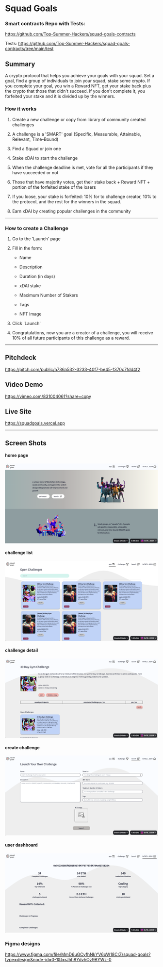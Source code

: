 # Squad Goals


### Smart contracts Repo with Tests:
https://github.com/Top-Summer-Hackers/squad-goals-contracts

Tests:
https://github.com/Top-Summer-Hackers/squad-goals-contracts/tree/main/test


## Summary

A crypto protocol that helps you achieve your goals with your squad. Set a goal, find a group of individuals to join your squad, stake some crypto. If you complete your goal, you win a Reward NFT, get your stake back plus the crypto that those that didn't succeed. If you don't complete it, you forfeited your stake and it is divided up by the winners.

### How it works

1. Create a new challenge or copy from library of community created challenges

2. A challenge is a 'SMART' goal (Specific, Measurable, Attainable, Relevant, Time-Bound)

3. Find a Squad or join one

4. Stake xDAI to start the challenge

5. When the challenge deadline is met, vote for all the participants if they have succeeded or not

6. Those that have majority votes, get their stake back + Reward NFT + portion of the forfeited stake of the losers

7. If you loose, your stake is forfeited: 10% for to challenge creator, 10% to the protocol, and the rest for the winners in the squad.

8. Earn xDAI by creating popular challenges in the community

---

### How to create a Challenge

1. Go to the 'Launch' page 

2. Fill in the form: 

    - Name

    - Description

    - Duration (in days)

    - xDAI stake

    - Maximum Number of Stakers

    - Tags

    - NFT Image

3. Click 'Launch'

4. Congratulations, now you are a creator of a challenge, you will receive 10% of all future participants of this challenge as a reward.

---

## Pitchdeck
https://pitch.com/public/a736a532-3233-40f7-be45-f370c7fdd4f2

## Video Demo
https://vimeo.com/831004061?share=copy

## Live Site
https://squadgoals.vercel.app


---


## Screen Shots


#### home page
![home page](./assets/home-page.png)


#### challenge list
![Challenge List](./assets/challenge-list.png)


#### challenge detail
![Challenge Detail](./assets/challenge-detail.png)


#### create challenge
![Create Challenge](./assets/create-challenge.png)


#### user dashboard
![User Dashboard](./assets/user-dashboard.png)


### Figma designs

https://www.figma.com/file/MmD6uGCyfhNkYV6oW18CrZ/squad-goals?type=design&node-id=0-1&t=rJ5h8YdvhOz9BYWz-0
